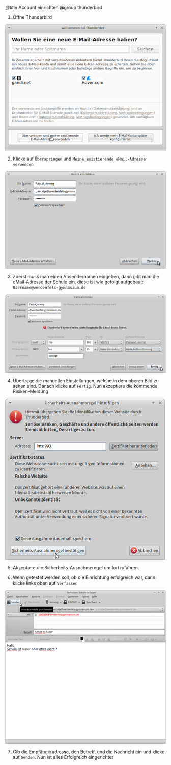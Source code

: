 ﻿@title Account einrichten
@group thunderbird

1. Öffne Thunderbird

  ![Screenshot 1](pic01.png)

2. Klicke auf `Überspringen` und `Meine existierende eMail-Adresse verwenden`

  ![Screenshot 2](pic02.png)

3. Zuerst muss man einen Absendernamen eingeben, dann gibt man die eMail-Adresse der Schule ein, diese ist wie gefolgt aufgebaut: `Username@werdenfels-gymnasium.de`

  ![Screenshot 3](pic03.png)

4. Übertrage die manuellen Einstellungen, welche in dem oberen Bild zu sehen sind. Danach klicke auf `Fertig`. Nun akzeptiere die kommende Risiken-Meldung

  ![Screenshot 4](pic04.png)

5. Akzeptiere die Sicherheits-Ausnahmeregel um fortzufahren.

6. Wenn getestet werden soll, ob die Einrichtung erfolgreich war, dann klicke links oben auf `Verfassen`

  ![Screenshot 5](pic05.png)

7. Gib die Empfängeradresse, den Betreff, und die Nachricht ein und klicke auf `Senden`. Nun ist alles Erfolgreich eingerichtet